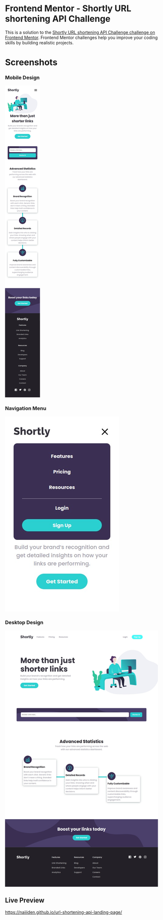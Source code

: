 # Frontend Mentor - Shortly URL shortening API Challenge

This is a solution to the [Shortly URL shortening API Challenge challenge on Frontend Mentor](https://www.frontendmentor.io/challenges/url-shortening-api-landing-page-2ce3ob-G). Frontend Mentor challenges help you improve your coding skills by building realistic projects. 

# Screenshots
### Mobile Design
![mobile](/design/mobile.png)
### Navigation Menu
![nav](/design/nav.png)
### Desktop Design
![desktop](/design/desktop.png)

## Live Preview
https://naiiiden.github.io/url-shortening-api-landing-page/